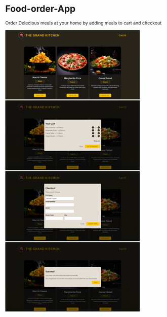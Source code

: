 # Food-order-App
Order Delecious meals at your home by adding meals to cart and checkout

<div style={{display: flex, gap: 15px, wrap:no-wrap}}>
<img src="https://github.com/NandanPrasad25/Food-order-App/blob/master/src/assets/Foodeorder-1.png" width="425"/>  
<img src="https://github.com/NandanPrasad25/Food-order-App/blob/master/src/assets/foodorder-2.png" width="425"/>
</div>
<div  style={{display: flex, gap: 15px, wrap:no-wrap}}>
<img src="https://github.com/NandanPrasad25/Food-order-App/blob/master/src/assets/foodorder-3.png" width="425"/>  
<img src="https://github.com/NandanPrasad25/Food-order-App/blob/master/src/assets/foodorder-4.png" width="425"/>
</div>
